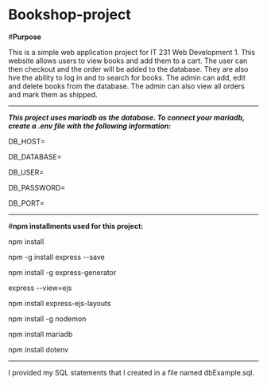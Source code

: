 # Bookshop-project

#**Purpose**

This is a simple web application project for IT 231 Web Development 1. This website allows users to view books and add them to a cart. The user can then checkout and the order will be added to the database. They are also hve the ability to log in and to search for books. The admin can add, edit and delete books from the database. The admin can also view all orders and mark them as shipped. 

----------------------------------------------------------------------

***This project uses mariadb as the database. To connect your mariadb, create a .env file with the following information:***

DB_HOST=

DB_DATABASE=

DB_USER=

DB_PASSWORD=

DB_PORT=       

---------------------------------------------------------------------
#**npm installments used for this project:** 

npm install

npm -g install express --save

npm install -g express-generator

express --view=ejs 

npm install express-ejs-layouts

npm install -g nodemon

npm install mariadb

npm install dotenv



----------------------------------------------------------------------
I provided my SQL statements that I created in a file named dbExample.sql.